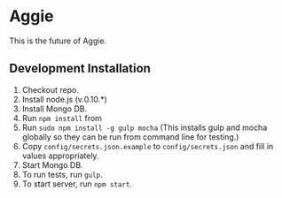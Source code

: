 # Aggie

This is the future of Aggie.

## Development Installation

1. Checkout repo.
1. Install node.js (v.0.10.*)
1. Install Mongo DB.
1. Run `npm install` from
1. Run `sudo npm install -g gulp mocha` (This installs gulp and mocha globally so they can be run from command line for testing.)
1. Copy `config/secrets.json.example` to `config/secrets.json` and fill in values appropriately.
1. Start Mongo DB.
1. To run tests, run `gulp`.
1. To start server, run `npm start`.
